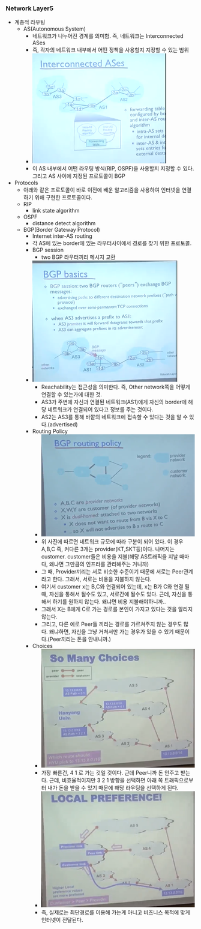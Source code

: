 ### Network Layer5
- 계층적 라우팅
  - AS(Autonomous System)
    - 네트워크가 나누어진 경계를 의미함. 즉, 네트워크는 Interconnected ASes
    - 즉, 각자의 네트워크 내부에서 어떤 정책을 사용할지 지정할 수 있는 범위
    - ![Alt text](/img/13-0.png)
    - 이 AS 내부에서 어떤 라우팅 방식(RIP, OSPF)을 사용할지 지정할 수 있다. 그리고 AS 사이에 지정된 프로토콜이 BGP
- Protocols
  - 아래와 같은 프로토콜이 바로 이전에 배운 알고리즘을 사용하여 인터넷을 연결하기 위해 구현한 프로토콜이다.
  - RIP
    - link state algorithm
  - OSPF
    - distance detect algorithm
  - BGP(Border Gateway Protocol)
    - Internet inter-AS routing
    - 각 AS에 있는 border에 있는 라우터사이에서 경로를 찾기 위한 프로토콜.
    - BGP session
      - two BGP 라우터끼리 메시지 교환
    - ![Alt text](/img/13-1.png)
      - Reachability는 접근성을 의미한다. 즉, Other network쪽을 어떻게 연결할 수 있는가에 대한 것.
      - AS3가 주변에 자신과 연결된 네트워크(AS1)에게 자신의 border에 해당 네트워크가 연결되어 있다고 정보를 주는 것이다.
      - AS2는 AS3를 통해 바깥의 네트워크에 접속할 수 있다는 것을 알 수 있다.(advertised)
    - Routing Policy
      - ![Alt text](/img/13-2.png)
      - 위 사진에 따르면 네트워크 규모에 따라 구분이 되어 있다. 이 경우 A,B,C 즉, 커다른 3개는 provider(KT,SKT등)이다. 나머지는 customer. customer들은 비용을 지불(해당 AS트래픽을 지날 때마다, 왜냐면 그만큼의 인프라를 관리해주는 거니까)
      - 그 때, Provider끼리는 서로 비슷한 수준이기 때문에 서로는 Peer관계라고 한다. 그래서, 서로는 비용을 지불하지 않는다.
      - 여기서 customer x는 B,C와 연결되어 있는데, x는 B가 C와 연결 될 때, 자신을 통해서 될수도 있고,  서로간에 될수도 있다. 근데, 자신을 통해서 하기를 원하지 않는다. 왜냐면 비용 지불해야하니까..
      - 그래서 X는 B에게 C로 가는 경로를 본인이 가지고 있다는 것을 알리지 않는다.
      - 그리고, 다른 예로 Peer들 끼리는 경로를 가르쳐주지 않는 경우도 많다. 왜냐하면, 자신을 그냥 거쳐서만 가는 경우가 있을 수 있기 때문이다.(Peer끼리는 돈을 안내니까.)
    - Choices
      - ![Alt text](/img/13-3.png)
      - 가장 빠른건, 4 1 로 가는 것일 것이다. 근데 Peer니까 돈 안주고 받는다. 근데, 비효율적이지만 3 2 1 방향을 선택하면 아래 쪽 트래픽으로부터 내가 돈을 받을 수 있기 때문에 해당 라우팅을 선택하게 된다.
      - ![Alt text](/img/13-4.png)
      - 즉, 실제로는 최단경로를 이용해 가는게 아니고 비즈니스 목적에 맞게 인터넷이 전달된다.
      
